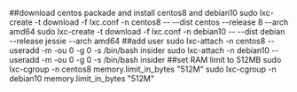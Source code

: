 ##download centos packade and install centos8 and debian10
sudo lxc-create -t download -f lxc.conf -n centos8 -- --dist centos --release 8 --arch amd64
sudo lxc-create -t download -f lxc.conf -n debian10 -- --dist debian --release jessie --arch amd64
##add user
sudo lxc-attach -n centos8 -- useradd -m -ou 0 -g 0 -s /bin/bash insider
sudo lxc-attach -n debian10 -- useradd -m -ou 0 -g 0 -s /bin/bash insider
##set RAM limit to 512MB
sudo lxc-cgroup -n centos8 memory.limit_in_bytes "512M"
sudo lxc-cgroup -n debian10 memory.limit_in_bytes "512M"






